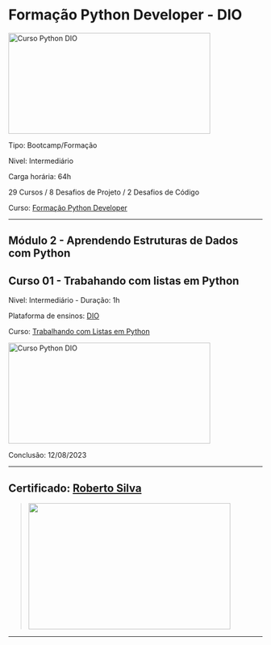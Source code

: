 # **Formação Python Developer - DIO**

<img src="https://hermes.dio.me/tracks/cover/ac0e208f-9ab9-471d-84ae-0107cfd2156a.png" alt="Curso Python DIO" width="400" height="200">

Tipo: Bootcamp/Formação

Nivel: Intermediário

Carga horária: 64h

29 Cursos / 8 Desafios de Projeto / 2 Desafios de Código

Curso: [Formação Python Developer](https://web.dio.me/track/formacao-python-developer)

---

## **Módulo 2 - Aprendendo Estruturas de Dados com Python**
## **Curso 01 - Trabahando com listas em Python**

Nivel: Intermediário - Duração: 1h

Plataforma de ensinos: [DIO](www.dio.me)

Curso: [Trabalhando com Listas em Python](https://web.dio.me/course/trabalhando-com-listas-em-python/learning/14a6cc51-c672-451e-9522-ff90c9c83c64?back=/track/formacao-python-developer&tab=undefined&moduleId=undefined)

<img src="https://hermes.dio.me/courses/cover/31da9b6a-45e1-454e-8579-20e370d244fa_cover.png" alt="Curso Python DIO" width="400" height="200">


Conclusão: 12/08/2023

---
## Certificado: [Roberto Silva](https://www.dio.me/certificate/EBC000F7/share)
>
><img src="https://hermes.digitalinnovation.one/certificates/cover/EBC000F7.jpg" width="400" height="250">
---
